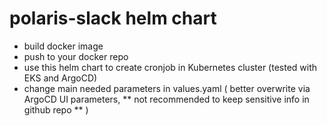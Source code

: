 # polaris-slack helm chart

- build docker image
- push to your docker repo
- use this helm chart to create cronjob in Kubernetes cluster (tested with EKS and ArgoCD)
- change main needed parameters in values.yaml ( better overwrite via ArgoCD UI parameters, ** not recommended to keep sensitive info in github repo ** )


